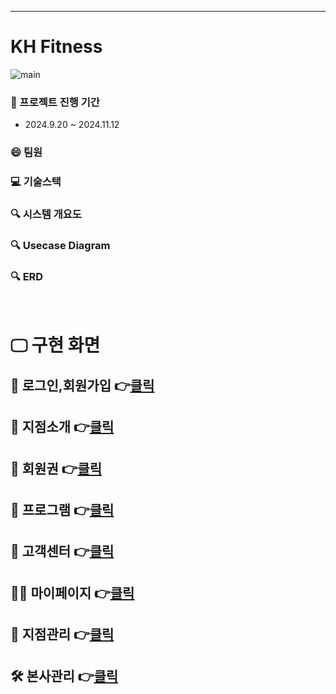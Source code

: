 ___
# KH Fitness
![main](https://github.com/user-attachments/assets/2babbaa9-5f1e-47e1-bf73-67fefc05c85f)


### :date: 프로젝트 진행 기간
- 2024.9.20 ~ 2024.11.12

### :smile: 팀원
  
### :computer: 기술스택

### :mag: 시스템 개요도

### :mag: Usecase Diagram

### :mag: ERD

<br>

# 🖵 구현 화면
## 👦 로그인,회원가입 👉[클릭](./docs/student.md)
## 🏢 지점소개 👉[클릭](./docs/student.md)
## 🎫 회원권 👉[클릭](./docs/student.md)
## 📅 프로그램 👉[클릭](./docs/admin.md)
## 💌 고객센터 👉[클릭](./docs/professor.md)
## 🙍‍♂️ 마이페이지 👉[클릭](./docs/student.md)
## 🔨 지점관리 👉[클릭](./docs/student.md)
## 🛠 본사관리 👉[클릭](./docs/student.md)


